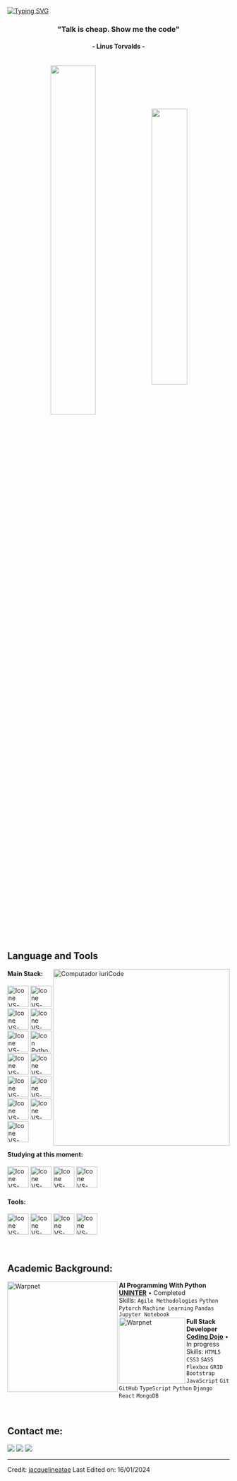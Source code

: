 [![Typing SVG](https://readme-typing-svg.herokuapp.com?color=FF3670&size=35&center=true&vCenter=true&width=1000&lines=Welcome+to+my+GitHub+profile!;My+name+is+Baraa+Jayousi;I'm+Full+Stack+Developer)](https://git.io/typing-svg)

<h3 align="center">"Talk is cheap. Show me the code"</h3>
<h4 align="center">- Linus Torvalds -</h4>

<br>

<div align="center" style="margin-bottom:200px">
 <img width=45% align="center" src="https://github-readme-stats.vercel.app/api?username=NirvBreaker&theme=radical&show_icons=true" />
 <img width=40% align="center" src="https://github-readme-stats.vercel.app/api/top-langs/?username=NirvBreaker&layout=compact&theme=radical" />
</div>


<br>

## Language and Tools

<img src="https://raw.githubusercontent.com/MicaelliMedeiros/micaellimedeiros/master/image/computer-illustration.png" min-width="400px" max-width="400px" width="400px" align="right" alt="Computador iuriCode">

#### Main Stack:
  [<img height="48px" width="48px" alt="Icone VS-Code" src="https://skillicons.dev/icons?i=html"/>](https://developer.mozilla.org/en-US/docs/Web/HTML)
  [<img height="48px" width="48px" alt="Icone VS-Code" src="https://skillicons.dev/icons?i=css"/>](https://developer.mozilla.org/en-US/docs/Web/CSS)
  [<img height="48px" width="48px" alt="Icone VS-Code" src="https://skillicons.dev/icons?i=js"/>](https://developer.mozilla.org/en-US/docs/Web/JavaScript)
  [<img height="48px" width="48px" alt="Icone VS-Code" src="https://skillicons.dev/icons?i=nodejs"/>](https://nodejs.org/en)
  [<img height="48px" width="48px" alt="Icone VS-Code" src="https://skillicons.dev/icons?i=react"/>](https://react.dev/)
  [<img height="48px" width="48px" alt="Icon Python" src="https://skillicons.dev/icons?i=python"/>](https://python.org)
  [<img height="48px" width="48px" alt="Icone VS-Code" src="https://skillicons.dev/icons?i=ts"/>](https://www.typescriptlang.org/)
  [<img height="48px" width="48px" alt="Icone VS-Code" src="https://skillicons.dev/icons?i=mysql"/>](https://www.mysql.com/)
  [<img height="48px" width="48px" alt="Icone VS-Code" src="https://skillicons.dev/icons?i=cs"/>](#)
  [<img height="48px" width="48px" alt="Icone VS-Code" src="https://skillicons.dev/icons?i=net"/>](#)
  [<img height="48px" width="48px" alt="Icone VS-Code" src="https://skillicons.dev/icons?i=mui"/>](https://mui.com/)
  [<img height="48px" width="48px" alt="Icone VS-Code" src="https://skillicons.dev/icons?i=wordpress"/>](#)
  [<img height="48px" width="48px" alt="Icone VS-Code" src="https://skillicons.dev/icons?i=php"/>](#)



#### Studying at this moment:
  [<img height="48px" width="48px" alt="Icone VS-Code" src="https://skillicons.dev/icons?i=sass"/>](https://sass-lang.com/)
  [<img height="48px" width="48px" alt="Icone VS-Code" src="https://skillicons.dev/icons?i=ts"/>](https://www.typescriptlang.org/)
  [<img height="48px" width="48px" alt="Icone VS-Code" src="https://skillicons.dev/icons?i=flask"/>](https://flask.palletsprojects.com/en/3.0.x/)
  [<img height="48px" width="48px" alt="Icone VS-Code" src="https://skillicons.dev/icons?i=django"/>](https://www.djangoproject.com/)

#### Tools:

  [<img height="48px" width="48px" alt="Icone VS-Code" src="https://skillicons.dev/icons?i=figma"/>](https://www.figma.com/)
  [<img height="48px" width="48px" alt="Icone VS-Code" src="https://skillicons.dev/icons?i=vscode"/>](https://code.visualstudio.com/)
  [<img height="48px" width="48px" alt="Icone VS-Code" src="https://skillicons.dev/icons?i=github"/>](https://github.com/)
  [<img height="48px" width="48px" alt="Icone VS-Code" src="https://skillicons.dev/icons?i=git"/>](https://git-scm.com/)

<br>

## Academic Background:

[<img align="left" height="250px" width="250px" alt="Warpnet" src="https://d20vrrgs8k4bvw.cloudfront.net/images/open-graph/udacity.png"/>](https://www.uninter.com/)
**AI Programming With Python** \
[**UNINTER**](https://udacity.com/)  • Completed\
Skills: `Agile Methodologies` `Python` `Pytorch` `Machine Learning`
`Pandas` `Jupyter Notebook`
<br>
[<img align="left" height="150px" width="150px" alt="Warpnet" src="https://course_report_production.s3.amazonaws.com/rich/rich_files/rich_files/2470/s300/cd-logo-blue-600x600.png"/>](https://codingdojo.com/)
**Full Stack Developer** \
[**Coding Dojo**](https://www.onebitcode.com/) • In progress \
Skills: `HTML5` `CSS3` `SASS` `Flexbox` `GRID` `Bootstrap` `JavaScript` `Git` `GitHub` `TypeScript` `Python` `Django` `React`
`MongoDB`

<br>

## Contact me:
<div>
<a href="https://www.instagram.com/jayousi_b007/" target="_blank"><img loading="lazy" src="https://img.shields.io/badge/-Instagram-%23E4405F?style=for-the-badge&logo=instagram&logoColor=white" target="_blank"></a>
<a href = "mailto: b.jayousi98@gmail.com"><img loading="lazy" src="https://img.shields.io/badge/Gmail-D14836?style=for-the-badge&logo=gmail&logoColor=white" target="_blank"></a>
<a href="https://www.linkedin.com/in/baraa-jayousi-abaa1b196/" target="_blank"><img loading="lazy" src="https://img.shields.io/badge/-LinkedIn-%230077B5?style=for-the-badge&logo=linkedin&logoColor=white" target="_blank"></a>   
</div>


------
Credit: [jacquelineatae](https://github.com/jacquelineatae)
Last Edited on: 16/01/2024
